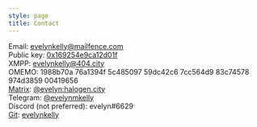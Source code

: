 ```yaml
---
style: page
title: Contact
---
```


Email: [evelynkelly@mailfence.com](mailto:evelynkelly@mailfence.com)  
Public key: [0x169254e9ca12d01f](https://keyserver.ubuntu.com/pks/lookup?op=get&search=0x081e4897f298655adc6daea8169254e9ca12d01f)  
XMPP: evelynkelly@404.city  
OMEMO: 1988b70a 76a1394f 5c485097 59dc42c6 7cc564d9 83c74578 974d3859 00419656  
[Matrix](https://element.io/): [@evelyn:halogen.city](https://matrix.to/#/@evelyn:halogen.city)  
Telegram: [@evelynmkelly](https://t.me/evelynmkelly)  
Discord (not preferred): evelyn#6629  
[Git](https://gitlab.com): [evelynkelly](https://gitlab.com/evelynkelly)  
